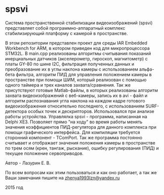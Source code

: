 # spsvi
  Система пространственной стабилизации видеоизображений (spsvi) представляет собой программно-аппаратный комплекс стабилизирующий платформу с камерой в пространстве. 

  В этом репозитории представлен проект для среды IAR Embedded Workbench for ARM, в котором приведен код для микропроцессора STM32L. В main.cpp реализованы алгоритмы считывания показаний инерциальных датчиков (акселерометр, гироскоп, магнитометр) с платы GY-80 по шине I2C, фильтрация полученных данных и преобразование их в углы наклона камеры с использованием альфа-бета фильтра, алгоритм ПИД для управления положением камеры в пространстве при помощи ШИМ, который реализован с помощью одного таймера и трех каналов захвата/сравнения.
  Так же присутствуют готовые Matlab-файлы, в которых реализованы алгоритм захвата видеоизображений с веб-камеры, запись их в avi - файл и алгоритм распознавания угла наклона на каждом кадре готового видеоизображения относительно последнего, с использованиям SURF-детектора особых точек и дескрипторов.  Использовался при анализе работы устройства.
  Управлялка spsvi - программа, написанная на Delphi XE3. Позволяет прямо "на ходу" во время работы менять значения коэффициентов ПИД-регулятора для данного комплекса при помощи графического интерфейса. Для компиляции требуется сторонний компонент - TComPort. Так же программа постоянно считывает и отображает значения положения камеры в пространстве по трем осям (крен, тангаж, рыскание), ошибку регулирования (ПИД) и  текущее положение сервоприводов.

Автор - Лазурин Е. В. 

По всем вопросам как этим пользоваться и как оно работает, а так же Ваши замечания пишите на zhenya1993lzn@yandex.ru

2015 год

